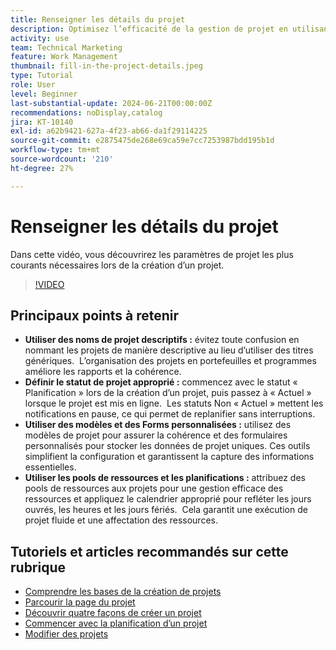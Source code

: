 ```yaml
---
title: Renseigner les détails du projet
description: Optimisez l’efficacité de la gestion de projet en utilisant des noms descriptifs, en définissant les statuts appropriés, en choisissant le mode de planification approprié, en utilisant des modèles et des formulaires personnalisés, et en gérant les ressources avec des pools de ressources et des planifications.
activity: use
team: Technical Marketing
feature: Work Management
thumbnail: fill-in-the-project-details.jpeg
type: Tutorial
role: User
level: Beginner
last-substantial-update: 2024-06-21T00:00:00Z
recommendations: noDisplay,catalog
jira: KT-10140
exl-id: a62b9421-627a-4f23-ab66-da1f29114225
source-git-commit: e2875475de268e69ca59e7cc7253987bdd195b1d
workflow-type: tm+mt
source-wordcount: '210'
ht-degree: 27%

---
```


# Renseigner les détails du projet

Dans cette vidéo, vous découvrirez les paramètres de projet les plus courants nécessaires lors de la création d’un projet.


>[!VIDEO](https://video.tv.adobe.com/v/3430410/?quality=12&learn=on&enablevpops)

## Principaux points à retenir

* **Utiliser des noms de projet descriptifs :** évitez toute confusion en nommant les projets de manière descriptive au lieu d’utiliser des titres génériques. &#x200B; L’organisation des projets en portefeuilles et programmes améliore les rapports et la cohérence. &#x200B;
* **Définir le statut de projet approprié :** commencez avec le statut « Planification » lors de la création d’un projet, puis passez à « Actuel » lorsque le projet est mis en ligne. &#x200B; Les statuts Non « Actuel » mettent les notifications en pause, ce qui permet de replanifier sans interruptions. &#x200B;
* **Utiliser des modèles et des Forms personnalisées :** utilisez des modèles de projet pour assurer la cohérence et des formulaires personnalisés pour stocker les données de projet uniques. &#x200B; Ces outils simplifient la configuration et garantissent la capture des informations essentielles.
* **Utiliser les pools de ressources et les planifications :** attribuez des pools de ressources aux projets pour une gestion efficace des ressources et appliquez le calendrier approprié pour refléter les jours ouvrés, les heures et les jours fériés. &#x200B; Cela garantit une exécution de projet fluide et une affectation des ressources.



## Tutoriels et articles recommandés sur cette rubrique

* [Comprendre les bases de la création de projets](/help/manage-work/projects/understand-basic-project-creation.md)
* [Parcourir la page du projet](/help/manage-work/projects/navigate-the-project-page.md)
* [Découvrir quatre façons de créer un projet](/help/manage-work/projects/understand-other-ways-to-create-projects.md)
* [Commencer avec la planification d’un projet](/help/manage-work/projects/getting-started-plan-a-project.md)
* [Modifier des projets](https://experienceleague.adobe.com/fr/docs/workfront/using/manage-work/projects/manage-projects/edit-projects)
